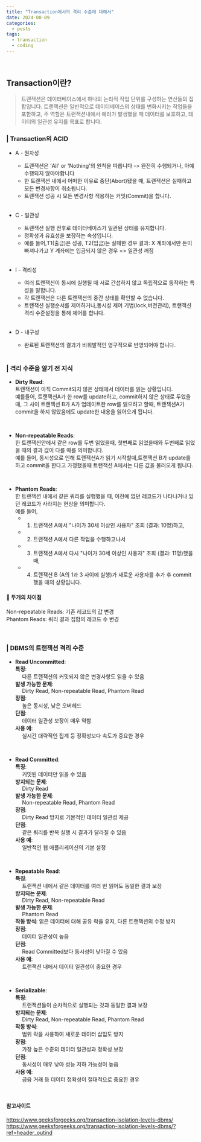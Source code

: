 ```yaml
---
title: "Transaction에서의 격리 수준에 대해서"
date: 2024-08-09
categories:
  - posts
tags:
  - transaction
  - coding
---
```


<br>

## Transaction이란?
>트랜잭션은 데이터베이스에서 하나의 논리적 작업 단위를 구성하는 연산들의 집합입니다. 트랜잭션은 일반적으로 데이터베이스의 상태를 변화시키는 작업들을 포함하고, 주 역할은 트랜잭션내에서 에러가 발생했을 때 데이터를 보호하고, 데이터의 일관성 유지를 목표로 합니다.


### | Transaction의 ACID
- A - 원자성
  - 트랜잭션은 'All' or 'Nothing'의 원칙을 따릅니다 -> 완전히 수행되거나, 아예 수행되지 않아야합니다
  - 한 트랜잭션 내에서 어떠한 이유로 중단(Abort)됐을 때, 트랜잭션은 실패하고 모든 변경사항이 취소됩니다.
  - 트랜잭션 성공 시 모든 변경사항 적용하는 커밋(Commit)을 합니다.
  
  <br>
- C - 일관성
  - 트랜잭션 실행 전후로 데이터베이스가 일관된 상태를 유지합니다.
  - 정확성과 유효성을 보장하는 속성입니다.
  - 예를 들어,T1(출금)은 성공, T2(입금)는 실패한 경우
    결과: X 계좌에서만 돈이 빠져나가고 Y 계좌에는 입금되지 않은 경우 => 일관성 깨짐

  <br>
- I - 격리성
  - 여러 트랜잭션이 동시에 실행될 때 서로 간섭하지 않고 독립적으로 동작하는 특성을 말합니다.
  - 각 트랜잭션은 다른 트랜잭션의 중간 상태를 확인할 수 없습니다.
  - 트랜잭션 실행순서를 제어하거나,동시성 제어 기법(lock,버전관리), 트랜잭션 격리 수준설정을 통해 제어를 합니다.
  
  <br>
- D - 내구성
  - 완료된 트랜잭션의 결과가 비휘발적인 영구적으로 반영되어야 합니다.
  
  <br>

### | 격리 수준을 알기 전 지식
- **Dirty Read**:
<br> 트랜잭션이 아직 Commit되지 않은 상태에서 데이터를 읽는 상황입니다. 
<br> 예를들어, 트랜잭션A가 한 row를 update하고, commit하지 않은 상태로 두었을때, 그 사이 트랜잭션 B가 A가 업데이트한 row를 읽으려고 할때, 트랜잭션A가 commit을 하지 않았음에도 update한 내용을 읽어오게 됩니다.

<br>

- **Non-repeatable Reads**:
<br> 한 트랜잭션안에서 같은 row를 두번 읽었을때, 첫번째로 읽었을때와 두번째로 읽었을 때의 결과 값이 다를 때를 의미합니다. 
<br>예를 들어, 동시성으로 인해 트랜잭션A가 읽기 시작할때,트랜잭션 B가 update를 하고 commit을 한다고 가졍했을때 트랜잭션 A에서는 다른 값을 불러오게 됩니다.

<br>

- **Phantom Reads**:
  <br> 한 트랜잭션 내에서 같은 쿼리를 실행했을 때, 이전에 없던 레코드가 나타나거나 있던 레코드가 사라지는 현상을 의미합니다.
<br> 예를 들어, 
  - 1. 트랜잭션 A에서 "나이가 30세 이상인 사용자" 조회 (결과: 10명)하고, 
  - 2. 트랜잭션 A에서 다른 작업을 수행하고나서
  - 3. 트랜잭션 A에서 다시 "나이가 30세 이상인 사용자" 조회 (결과: 11명)했을때,
  - 4. 트랜잭션 B (A의 1과 3 사이에 실행)가 새로운 사용자를 추가 후 commit 했을 때의 상황입니다.

#### 📌 두개의 차이점
Non-repeatable Reads: 기존 레코드의 값 변경<br>
Phantom Reads: 쿼리 결과 집합의 레코드 수 변경

<br>

### | DBMS의 트랜잭션 격리 수준 
- **Read Uncommitted**:
  <br>**특징**:<br>&emsp; 다른 트랜잭션의 커밋되지 않은 변경사항도 읽을 수 있음<br>
  **발생 가능한 문제**:<br>&emsp; Dirty Read, Non-repeatable Read, Phantom Read<br>
  **장점**:<br>&emsp; 높은 동시성, 낮은 오버헤드<br>
  **단점**:<br>&emsp; 데이터 일관성 보장이 매우 약함<br>
  **사용 예**:<br>&emsp; 실시간 대략적인 집계 등 정확성보다 속도가 중요한 경우

<br>

- **Read Committed**:
  <br>**특징**:<br>&emsp; 커밋된 데이터만 읽을 수 있음<br>
  **방지되는 문제**:<br>&emsp; Dirty Read<br>
  **발생 가능한 문제**:<br>&emsp; Non-repeatable Read, Phantom Read<br>
  **장점**:<br>&emsp; Dirty Read 방지로 기본적인 데이터 일관성 제공<br>
  **단점**:<br>&emsp; 같은 쿼리를 반복 실행 시 결과가 달라질 수 있음<br>
  **사용 예**:<br>&emsp; 일반적인 웹 애플리케이션의 기본 설정

<br>

- **Repeatable Read**:
  <br> **특징**:<br>&emsp; 트랜잭션 내에서 같은 데이터를 여러 번 읽어도 동일한 결과 보장<br>
  **방지되는 문제**:<br>&emsp; Dirty Read, Non-repeatable Read<br>
  **발생 가능한 문제**:<br>&emsp; Phantom Read<br>
  **작동 방식**: 읽은 데이터에 대해 공유 락을 유지, 다른 트랜잭션의 수정 방지<br>
  **장점**:<br>&emsp; 데이터 일관성이 높음<br>
  **단점**:<br>&emsp; Read Committed보다 동시성이 낮아질 수 있음<br>
  **사용 예**:<br>&emsp; 트랜잭션 내에서 데이터 일관성이 중요한 경우



<br>

- **Serializable**:
  <br> **특징**:<br>&emsp; 트랜잭션들이 순차적으로 실행되는 것과 동일한 결과 보장 <br>
  **방지되는 문제**:<br>&emsp; Dirty Read, Non-repeatable Read, Phantom Read <br>
  **작동 방식**:<br>&emsp; 범위 락을 사용하여 새로운 데이터 삽입도 방지 <br>
  **장점**:<br>&emsp; 가장 높은 수준의 데이터 일관성과 정확성 보장 <br>
  **단점**:<br>&emsp; 동시성이 매우 낮아 성능 저하 가능성이 높음 <br>
  **사용 예**:<br>&emsp; 금융 거래 등 데이터 정확성이 절대적으로 중요한 경우


  <br>

#### 참고사이트

https://www.geeksforgeeks.org/transaction-isolation-levels-dbms/ <br>
https://www.geeksforgeeks.org/transaction-isolation-levels-dbms/?ref=header_outind